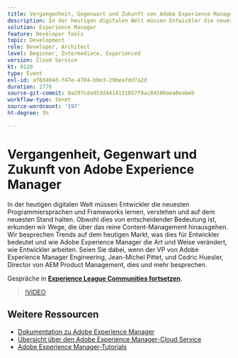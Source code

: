 ```yaml
---
title: Vergangenheit, Gegenwart und Zukunft von Adobe Experience Manager
description: In der heutigen digitalen Welt müssen Entwickler die neuesten Programmiersprachen und Frameworks lernen, verstehen und auf dem neuesten Stand halten. Obwohl dies von entscheidender Bedeutung ist, erkunden wir Wege, die über das reine Content-Management hinausgehen. Wir besprechen Trends auf dem heutigen Markt, was dies für Entwickler bedeutet und wie Adobe Experience Manager die Art und Weise verändert, wie Entwickler arbeiten. Seien Sie dabei, wenn der VP von Adobe Experience Manager Engineering, Jean-Michel Pittet, und Cedric Huesler, Director von AEM Product Management, dies und mehr besprechen.
solution: Experience Manager
feature: Developer Tools
topic: Development
role: Developer, Architect
level: Beginner, Intermediate, Experienced
version: Cloud Service
kt: 9120
type: Event
exl-id: af8d404d-f47e-4704-b0e3-29beafdd7a2d
duration: 2776
source-git-commit: 9a297cda953d4414131657f9ac84580aea0eabeb
workflow-type: tm+mt
source-wordcount: '197'
ht-degree: 3%

---
```


# Vergangenheit, Gegenwart und Zukunft von Adobe Experience Manager

In der heutigen digitalen Welt müssen Entwickler die neuesten Programmiersprachen und Frameworks lernen, verstehen und auf dem neuesten Stand halten. Obwohl dies von entscheidender Bedeutung ist, erkunden wir Wege, die über das reine Content-Management hinausgehen. Wir besprechen Trends auf dem heutigen Markt, was dies für Entwickler bedeutet und wie Adobe Experience Manager die Art und Weise verändert, wie Entwickler arbeiten. Seien Sie dabei, wenn der VP von Adobe Experience Manager Engineering, Jean-Michel Pittet, und Cedric Huesler, Director von AEM Product Management, dies und mehr besprechen.

Gespräche in **[Experience League Communities fortsetzen](https://adobe.ly/2WrPvNj)**.

>[!VIDEO](https://video.tv.adobe.com/v/337528/?quality=12&learn=on&hidetitle=true)

## Weitere Ressourcen

- [Dokumentation zu Adobe Experience Manager](https://experienceleague.adobe.com/docs/experience-manager-cloud-service.html)
- [Übersicht über den Adobe Experience Manager-Cloud Service ](https://experienceleague.adobe.com/docs/experience-manager-cloud-service/overview/home.html)
- [Adobe Experience Manager-Tutorials](https://experienceleague.adobe.com/docs/experience-manager-tutorials.html)
